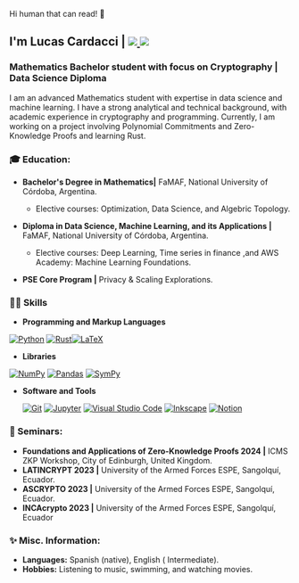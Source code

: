 
Hi human that can read! 👋 


<h2>I'm Lucas Cardacci | <a href="mailto:lucasdcardacci@gmail.com">
    <img src="https://img.shields.io/badge/Gmail-333333?style=for-the-badge&logo=gmail&logoColor=red" />
  </a>
  <a href="https://linkedin.com/in/lucascardacci" target="_blank">
    <img src="https://img.shields.io/badge/LinkedIn-0077B5?style=for-the-badge&logo=linkedin&logoColor=white" target="_blank" />
  </a></h2>
<h3>Mathematics Bachelor student with focus on Cryptography | Data Science Diploma</h3>


I am an advanced Mathematics student with expertise in data science and machine learning. I have a strong analytical and technical background, with academic experience in cryptography and programming. Currently, I am working on a project involving Polynomial Commitments and Zero-Knowledge Proofs and learning Rust.
<div align="center"> 

</div>


 <h3>🎓 Education: </h3>

- **Bachelor's Degree in Mathematics|** FaMAF, National University of Córdoba, Argentina.
  - Elective courses: Optimization, Data Science, and Algebric Topology.

- **Diploma in Data Science, Machine Learning, and its Applications |** FaMAF,  National University of Córdoba, Argentina.
  - Elective courses: Deep Learning, Time series in finance ,and AWS Academy: Machine Learning Foundations.
- **PSE Core Program |** Privacy & Scaling Explorations.
<h3>👨‍💻 Skills</h3>

  - **Programming and Markup Languages**
  <p>
    <a href="#"><img alt="Python" src="https://img.shields.io/badge/Python-FFD43B?style=for-the-badge&logo=python&logoColor=blue"></a>
    <a href="#"><img alt="Rust" src="https://img.shields.io/badge/Rust-black?style=for-the-badge&logo=rust&logoColor=#E57324
"></a><a href="#"><img alt="LaTeX" src="https://img.shields.io/badge/LaTeX-47A141?style=for-the-badge&logo=LaTeX&logoColor=white"></a>
  </p>
  
      
      
      
  - **Libraries**

  <p>
      <a href="#"><img alt="NumPy" src="https://img.shields.io/badge/Numpy-777BB4?style=for-the-badge&logo=numpy&logoColor=white"></a>
      <a href="#"><img alt="Pandas" src="https://img.shields.io/badge/Pandas-2C2D72?style=for-the-badge&logo=pandas&logoColor=white"></a>
      <a href="#"><img alt="SymPy" src="https://img.shields.io/badge/Sympy-3B5526?style=for-the-badge&logo=sympy&logoColor=white"></a>
</p> 

- **Software and Tools**

  <p>
      <a href="#"><img alt="Git" src="https://img.shields.io/badge/Git-F05033.svg?style=for-the-badge&logo=git&logoColor=white"></a>
      <a href="#"><img alt="Jupyter" src="https://img.shields.io/badge/Jupyter-F37626.svg?style=for-the-badge&logo=Jupyter&logoColor=white"></a>
      <a href="#"><img alt="Visual Studio Code" src="https://img.shields.io/badge/Visual%20Studio%20Code-0078d7.svg?style=for-the-badge&logo=visual-studio-code&logoColor=white"></a>
      <a href="#"><img alt="Inkscape" src="https://img.shields.io/badge/Inkscape-000000?style=for-the-badge&logo=Inkscape&logoColor=white"></a>
      <a href="#"><img alt="Notion" src="https://img.shields.io/badge/Notion-010101.svg?style=for-the-badge&logo=notion&logoColor=white"></a> 
    
  </p>
</details>


<h3> 📖 Seminars: </h3>

- **Foundations and Applications of Zero-Knowledge Proofs 2024 |** ICMS ZKP Workshop, City of Edinburgh, United Kingdom.
- **LATINCRYPT 2023 |** University of the Armed Forces ESPE, Sangolquí, Ecuador.
- **ASCRYPTO 2023 |** University of the Armed Forces ESPE, Sangolquí, Ecuador.
- **INCAcrypto 2023 |** University of the Armed Forces ESPE, Sangolquí, Ecuador


<h3>✨ Misc. Information:</h3>

- **Languages:** Spanish (native), English (
Intermediate).
- **Hobbies:** Listening to music, swimming, and watching movies.
